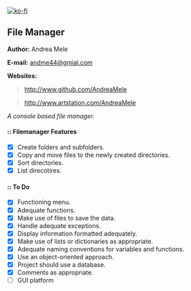 [![ko-fi](https://ko-fi.com/img/githubbutton_sm.svg)](https://ko-fi.com/C0C844OIC)

## File Manager

**Author:** Andrea Mele

**E-mail:** andme44@gmial.com

**Websites:**
> http://www.github.com/AndreaMele

> http://www.artstation.com/AndreaMele


*A console based file manager.*


#### :: Filemanager Features
- [x] Create folders and subfolders.
- [x] Copy and move files to the newly created directories.
- [x] Sort directories.
- [x] List direcotires.

#### :: To Do
- [x] Functioning menu.
- [x] Adequate functions.
- [x]  Make use of files to save the data.
- [x] Handle adequate exceptions.
- [x] Display information formatted adequately.
- [x] Make use of lists or dictionaries as appropriate.
- [x] Adequate naming conventions for variables and functions.
- [x] Use an object-oriented approach.
- [x] Project should use a database.
- [x] Comments as appropriate.
- [ ] GUI platform
